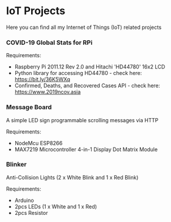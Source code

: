 # IoT Projects

Here you can find all my Internet of Things (IoT) related projects

### COVID-19 Global Stats for RPi

Requirements:

- Raspberry Pi 2011.12 Rev 2.0 and Hitachi 'HD44780' 16x2 LCD
- Python library for accessing HD44780 - check here: https://bit.ly/36K5WXq
- Confirmed, Deaths, and Recovered Cases API - check here: https://www.2019ncov.asia

### Message Board

A simple LED sign programmable scrolling messages via HTTP

Requirements:

- NodeMcu ESP8266
- MAX7219 Microcontroller 4-in-1 Display Dot Matrix Module

### Blinker

Anti-Collision Lights (2 x White Blink and 1 x Red Blink)

Requirements:

- Arduino
- 2pcs LEDs (1 x White and 1 x Red)
- 2pcs Resistor
